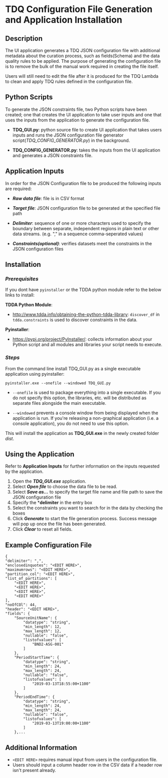 # TDQ Configuration File Generation and Application Installation
## Description
The UI application generates a TDQ JSON configuration file with additional metadata about the curation process, such as fields(Schema) and the data quality rules to be applied. The purpose of generating the configuration file is to remove the bulk of the manual work required in creating the file itself.

Users will still need to edit the file after it is produced for the TDQ Lambda to clean and apply TDQ rules defined in the configuration file. 

## Python Scripts
To generate the JSON constraints file, two Python scripts have been created; one that creates the UI application to take user inputs and one that uses the inputs from the application to generate the configuration file.  

- **TDQ_GUI.py**: python source file to create UI application that takes users inputs and runs the JSON configuration file generator script(*TDQ_CONFIG_GENERATOR.py*) in the background.

- **TDQ_CONFIG_GENERATOR.py**: takes the inputs from the UI application and generates a JSON constraints file. 

## Application Inputs
In order for the JSON Configuration file to be produced the following inputs are required:
* ***Raw data file***: file is in CSV format

* ***Target file***: JSON configuration file to be generated at the specified file path

* ***Delimiter***: sequence of one or more characters used to specify the boundary between separate, independent regions in plain text or other data streams. (e.g. "," in a sequence comma-seperated values)

* ***Constraints(optional)***: verifies datasets meet the constraints in the JSON configuration files

## Installation
### *Prerequisites*  
If you dont have `pyinstaller` or the TDDA python module refer to the below links to install:  

**TDDA Python Module**:   
* http://www.tdda.info/obtaining-the-python-tdda-library: `discover_df` in `tdda.constraints` is used to discover constraints in the data.  

**Pyinstaller**: 
* https://pypi.org/project/PyInstaller/: collects information about your Python script and all modules and libraries your script needs to execute.    

### *Steps*

From the command line install TDQ_GUI.py as a single executable application using pyinstaller:  

    pyinstaller.exe --onefile --windowed TDQ_GUI.py

* `--onefile` is used to package everything into a single executable. If you do not specify this option, the libraries, etc. will be distributed as separate files alongside the main executable.  

* `--windowed` prevents a console window from being displayed when the application is run. If you're releasing a non-graphical application (i.e. a console application), you do not need to use this option.  

This will install the application as **TDQ_GUI.exe** in the newly created folder *dist*.  

## Using the Application 
Refer to **Application Inputs** for further information on the inputs requested by the application.
1. Open the ***TDQ_GUI.exe*** application.
2. Select ***Open file*** to choose the data file to be read.
3. Select ***Save as...*** to specify the target file name and file path to save the JSON configuration file
4. Specify the ***delimiter** in the entry box
5. Select the constraints you want to search for in the data by checking the boxes 
6. Click ***Generate*** to start the file generation process. Success message will pop up once the file has been generated. 
7. Click ***Clear*** to reset all fields. 

## Example Configuration File   
    {
    "delimiter": ",",
    "enclosedinquotes": "<EDIT HERE>",
    "maximumrows": "<EDIT HERE>",
    "partition_col": "<EDIT HERE>",
    "list_of_partitions": [
        "<EDIT HERE>",
        "<EDIT HERE>",
        "<EDIT HERE>",
        "<EDIT HERE>"
    ],
    "noOfCOl": 44,
    "header": "<EDIT HERE>",
    "fields": {
        "SourceUnitName": {
            "datatype": "string",
            "min_length": 12,
            "max_length": 12,
            "nullable": "false",
            "listofvalues": [
                "BND2-ASG-001"
            ]
        },
        "PeriodStartTime": {
            "datatype": "string",
            "min_length": 24,
            "max_length": 24,
            "nullable": "false",
            "listofvalues": [
                "2019-03-13T18:55:00+1100"
            ]
        },
        "PeriodEndTime": {
            "datatype": "string",
            "min_length": 24,
            "max_length": 24,
            "nullable": "false",
            "listofvalues": [
                "2019-03-13T19:00:00+1100"
            ]
        },...

## Additional Information  

* `<EDIT HERE>` requires manual input from users in the configuration file.
* Users should input a column header row in the CSV data if a header row isn't present already.
